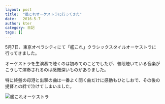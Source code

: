 ```yaml
---
layout: post
title:  "艦これオーケストラに行ってきた"
date:   2016-5-7
author: kter
category: 日記
tags: []
---
```



5月7日、東京オペラシティにて「艦これ」クラシックスタイルオーケストラに行ってきました。

オーケストラを生演奏で聴くのは初めてのことでしたが、普段聴いている音楽がこうして演奏されるのは感慨深いものがありました。

特に終盤の母港と出撃の曲は一番よく聞く曲だけに感動もひとしおで、その後の提督との絆で泣けてしまいました。

![艦これオーケストラ](http://img.kter.jp/2016/0507/kancolle-orchestra.jpg)

